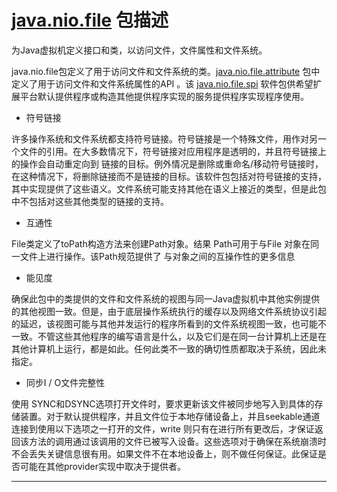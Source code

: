 #   [java.nio.file](https://docs.oracle.com/javase/8/docs/api/java/nio/file/package-summary.html) 包描述

为Java虚拟机定义接口和类，以访问文件，文件属性和文件系统。

java.nio.file包定义了用于访问文件和文件系统的类。[java.nio.file.attribute](https://docs.oracle.com/javase/8/docs/api/java/nio/file/attribute/package-summary.html) 包中定义了用于访问文件和文件系统属性的API 。该 [java.nio.file.spi](https://docs.oracle.com/javase/8/docs/api/java/nio/file/spi/package-summary.html) 软件包供希望扩展平台默认提供程序或构造其他提供程序实现的服务提供程序实现程序使用。

-   符号链接

许多操作系统和文件系统都支持符号链接。符号链接是一个特殊文件，用作对另一个文件的引用。在大多数情况下，符号链接对应用程序是透明的，并且符号链接上的操作会自动重定向到 链接的目标。例外情况是删除或重命名/移动符号链接时，在这种情况下，将删除链接而不是链接的目标。该软件包包括对符号链接的支持，其中实现提供了这些语义。文件系统可能支持其他在语义上接近的类型，但是此包中不包括对这些其他类型的链接的支持。

-   互通性

File类定义了toPath构造方法来创建Path对象。结果 Path可用于与File 对象在同一文件上进行操作。该Path规范提供了 与对象之间的互操作性的更多信息

-   能见度

确保此包中的类提供的文件和文件系统的视图与同一Java虚拟机中其他实例提供的其他视图一致。但是，由于底层操作系统执行的缓存以及网络文件系统协议引起的延迟，该视图可能与其他并发运行的程序所看到的文件系统视图一致，也可能不一致。不管这些其他程序的编写语言是什么，以及它们是在同一台计算机上还是在其他计算机上运行，​​都是如此。任何此类不一致的确切性质都取决于系统，因此未指定。

-   同步I / O文件完整性

使用 SYNC和DSYNC选项打开文件时，要求更新该文件被同步地写入到具体的存储装置。对于默认提供程序，并且文件位于本地存储设备上，并且seekable通道连接到使用以下选项之一打开的文件，write 则只有在进行所有更改后，才保证返回该方法的调用通过该调用的文件已被写入设备。这些选项对于确保在系统崩溃时不会丢失关键信息很有用。如果文件不在本地设备上，则不做任何保证。此保证是否可能在其他provider实现中取决于提供者。

----
